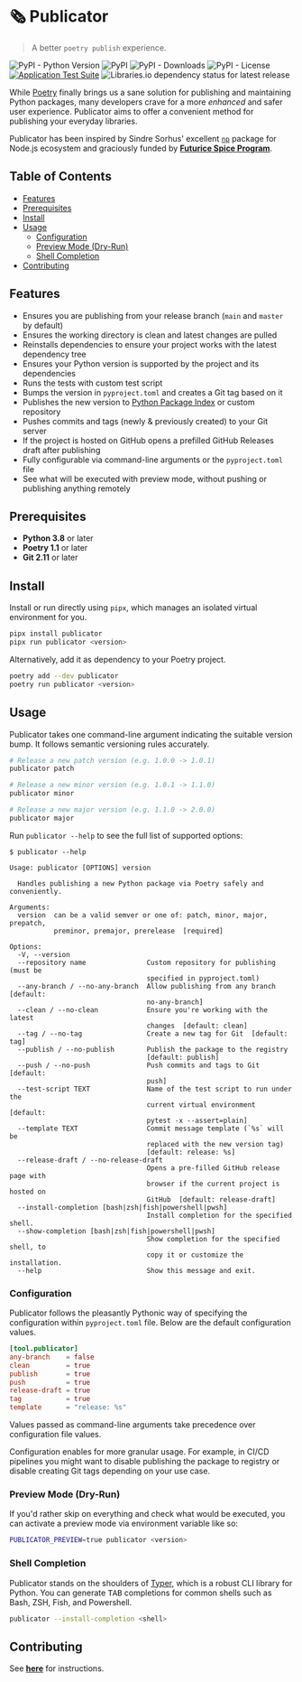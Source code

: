 <h1>🗞 Publicator</h1>

> A better `poetry publish` experience.

![PyPI - Python Version](https://img.shields.io/pypi/pyversions/publicator)
![PyPI](https://img.shields.io/pypi/v/publicator)
![PyPI - Downloads](https://img.shields.io/pypi/dm/publicator)
![PyPI - License](https://img.shields.io/pypi/l/publicator)
[![Application Test Suite](https://github.com/nikoheikkila/publicator/actions/workflows/python-package.yml/badge.svg)](https://github.com/nikoheikkila/publicator/actions/workflows/python-package.yml)
![Libraries.io dependency status for latest release](https://img.shields.io/librariesio/release/pypi/publicator)

While [Poetry](https://python-poetry.org) finally brings us a sane solution for publishing and maintaining Python packages, many developers crave for a more _enhanced_ and safer user experience. Publicator aims to offer a convenient method for publishing your everyday libraries.

Publicator has been inspired by Sindre Sorhus' excellent [`np`](https://github.com/sindresorhus/np) package for Node.js ecosystem and graciously funded by [**Futurice Spice Program**](https://spiceprogram.org).

<h2>Table of Contents</h2>

* [Features](#features)
* [Prerequisites](#prerequisites)
* [Install](#install)
* [Usage](#usage)
  * [Configuration](#configuration)
  * [Preview Mode (Dry-Run)](#preview-mode-dry-run)
  * [Shell Completion](#shell-completion)
* [Contributing](#contributing)

## Features

* Ensures you are publishing from your release branch (`main` and `master` by default)
* Ensures the working directory is clean and latest changes are pulled
* Reinstalls dependencies to ensure your project works with the latest dependency tree
* Ensures your Python version is supported by the project and its dependencies
* Runs the tests with custom test script
* Bumps the version in `pyproject.toml` and creates a Git tag based on it
* Publishes the new version to [Python Package Index](https://pypi.org) or custom repository
* Pushes commits and tags (newly & previously created) to your Git server
* If the project is hosted on GitHub opens a prefilled GitHub Releases draft after publishing
* Fully configurable via command-line arguments or the `pyproject.toml` file
* See what will be executed with preview mode, without pushing or publishing anything remotely

## Prerequisites

* **Python 3.8** or later
* **Poetry 1.1** or later
* **Git 2.11** or later

## Install

Install or run directly using `pipx`, which manages an isolated virtual environment for you.

```sh
pipx install publicator
pipx run publicator <version>
```

Alternatively, add it as dependency to your Poetry project.

```sh
poetry add --dev publicator
poetry run publicator <version>
```

## Usage

Publicator takes one command-line argument indicating the suitable version bump. It follows semantic versioning rules accurately.

```sh
# Release a new patch version (e.g. 1.0.0 -> 1.0.1)
publicator patch

# Release a new minor version (e.g. 1.0.1 -> 1.1.0)
publicator minor

# Release a new major version (e.g. 1.1.0 -> 2.0.0)
publicator major
```

Run `publicator --help` to see the full list of supported options:

```plain
$ publicator --help

Usage: publicator [OPTIONS] version

  Handles publishing a new Python package via Poetry safely and conveniently.

Arguments:
  version  can be a valid semver or one of: patch, minor, major, prepatch,
           preminor, premajor, prerelease  [required]

Options:
  -V, --version
  --repository name               Custom repository for publishing (must be
                                  specified in pyproject.toml)
  --any-branch / --no-any-branch  Allow publishing from any branch  [default:
                                  no-any-branch]
  --clean / --no-clean            Ensure you're working with the latest
                                  changes  [default: clean]
  --tag / --no-tag                Create a new tag for Git  [default: tag]
  --publish / --no-publish        Publish the package to the registry
                                  [default: publish]
  --push / --no-push              Push commits and tags to Git  [default:
                                  push]
  --test-script TEXT              Name of the test script to run under the
                                  current virtual environment  [default:
                                  pytest -x --assert=plain]
  --template TEXT                 Commit message template (`%s` will be
                                  replaced with the new version tag)
                                  [default: release: %s]
  --release-draft / --no-release-draft
                                  Opens a pre-filled GitHub release page with
                                  browser if the current project is hosted on
                                  GitHub  [default: release-draft]
  --install-completion [bash|zsh|fish|powershell|pwsh]
                                  Install completion for the specified shell.
  --show-completion [bash|zsh|fish|powershell|pwsh]
                                  Show completion for the specified shell, to
                                  copy it or customize the installation.
  --help                          Show this message and exit.
```

### Configuration

Publicator follows the pleasantly Pythonic way of specifying the configuration within `pyproject.toml` file. Below are the default configuration values.

```toml
[tool.publicator]
any-branch    = false
clean         = true
publish       = true
push          = true
release-draft = true
tag           = true
template      = "release: %s"
```

Values passed as command-line arguments take precedence over configuration file values.

Configuration enables for more granular usage. For example, in CI/CD pipelines you might want to disable publishing the package to registry or disable creating Git tags depending on your use case.

### Preview Mode (Dry-Run)

If you'd rather skip on everything and check what would be executed, you can activate a preview mode via environment variable like so:

```sh
PUBLICATOR_PREVIEW=true publicator <version>
```

### Shell Completion

Publicator stands on the shoulders of [Typer](https://typer.tiangolo.com), which is a robust CLI library for Python. You can generate <kbd>TAB</kbd> completions for common shells such as Bash, ZSH, Fish, and Powershell.

```sh
publicator --install-completion <shell>
```

## Contributing

See [**here**](CONTRIBUTING.md) for instructions.
